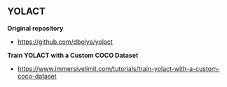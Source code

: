 
## YOLACT
**Original repository**
  - https://github.com/dbolya/yolact


**Train YOLACT with a Custom COCO Dataset**
  - https://www.immersivelimit.com/tutorials/train-yolact-with-a-custom-coco-dataset